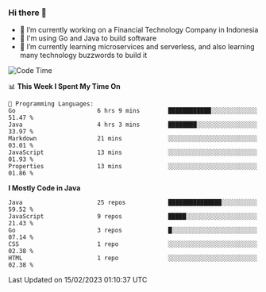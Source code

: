 ### Hi there 👋

<!--
**mazzama/mazzama** is a ✨ _special_ ✨ repository because its `README.md` (this file) appears on your GitHub profile.

Here are some ideas to get you started:

- 🔭 I’m currently working on ...
- 🌱 I’m currently learning ...
- 👯 I’m looking to collaborate on ...
- 🤔 I’m looking for help with ...
- 💬 Ask me about ...
- 📫 How to reach me: ...
- 😄 Pronouns: ...
- ⚡ Fun fact: ...
-->

- 🔭 I’m currently working on a Financial Technology Company in Indonesia
- :gun: I'm using Go and Java to build software
- 🌱 I’m currently learning microservices and serverless, and also learning many technology buzzwords to build it

<!--START_SECTION:waka-->
![Code Time](http://img.shields.io/badge/Code%20Time-2%2C562%20hrs%2029%20mins-blue)

📊 **This Week I Spent My Time On** 

```text
💬 Programming Languages: 
Go                       6 hrs 9 mins        ████████████░░░░░░░░░░░░░   51.47 % 
Java                     4 hrs 3 mins        ████████░░░░░░░░░░░░░░░░░   33.97 % 
Markdown                 21 mins             ░░░░░░░░░░░░░░░░░░░░░░░░░   03.01 % 
JavaScript               13 mins             ░░░░░░░░░░░░░░░░░░░░░░░░░   01.93 % 
Properties               13 mins             ░░░░░░░░░░░░░░░░░░░░░░░░░   01.86 % 

```

**I Mostly Code in Java** 

```text
Java                     25 repos            ███████████████░░░░░░░░░░   59.52 % 
JavaScript               9 repos             █████░░░░░░░░░░░░░░░░░░░░   21.43 % 
Go                       3 repos             █░░░░░░░░░░░░░░░░░░░░░░░░   07.14 % 
CSS                      1 repo              ░░░░░░░░░░░░░░░░░░░░░░░░░   02.38 % 
HTML                     1 repo              ░░░░░░░░░░░░░░░░░░░░░░░░░   02.38 % 

```



 Last Updated on 15/02/2023 01:10:37 UTC
<!--END_SECTION:waka-->
